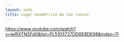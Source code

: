 ```yaml
---
layout: note
title: Lugar Geométrico de las raíces
---
```


https://www.youtube.com/watch?v=jejRXTNSFd0&list=PL5105727DD6E8DE98&index=11